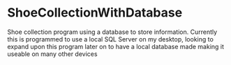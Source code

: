 # ShoeCollectionWithDatabase
Shoe collection program using a database to store information. Currently this is programmed to use a local SQL Server on my desktop,
looking to expand upon this program later on to have a local database made making it useable on many other devices


